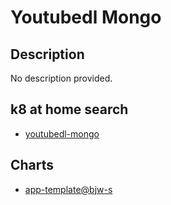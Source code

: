 # Youtubedl Mongo

## Description

No description provided.

## k8 at home search

- [youtubedl-mongo](https://nanne.dev/k8s-at-home-search/#/youtubedl-mongo)

## Charts

- [app-template@bjw-s](https://bjw-s.github.io/helm-charts/)
